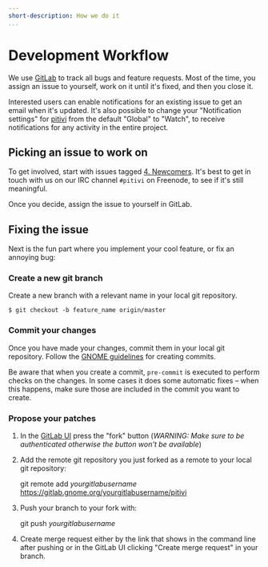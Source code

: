 ```yaml
---
short-description: How we do it
...
```


# Development Workflow

We use [GitLab](https://gitlab.gnome.org/GNOME/pitivi/issues) to track
all bugs and feature requests. Most of the time, you assign an issue
to yourself, work on it until it's fixed, and then you close it.

Interested users can enable notifications for an existing issue to
get an email when it's updated. It's also possible to change your
"Notification settings" for
[pitivi](https://gitlab.gnome.org/GNOME/pitivi) from the default
"Global" to "Watch", to receive notifications for any activity in the
entire project.

## Picking an issue to work on

To get involved, start with issues tagged
[4. Newcomers](https://gitlab.gnome.org/GNOME/pitivi/issues?label_name%5B%5D=4.+Newcomers).
It's best to get in touch with us on our IRC channel `#pitivi` on
Freenode, to see if it's still meaningful.

Once you decide, assign the issue to yourself in GitLab.

## Fixing the issue

Next is the fun part where you implement your cool feature, or fix an
annoying bug:


### Create a new git branch

Create a new branch with a relevant name in your local git repository.

```
$ git checkout -b feature_name origin/master
```

### Commit your changes

Once you have made your changes, commit them in your local git
repository. Follow the [GNOME
guidelines](https://wiki.gnome.org/Newcomers/CodeContributionWorkflow#Commit_guidelines)
for creating commits.

Be aware that when you create a commit, `pre-commit` is executed to
perform checks on the changes. In some cases it does some automatic
fixes – when this happens, make sure those are included in the commit you
want to create.

### Propose your patches

1. In the [GitLab UI](https://gitlab.gnome.org/GNOME/pitivi) press the "fork"
   button (*WARNING: Make sure to be authenticated otherwise the button won't be
   available*)

2. Add the remote git repository you just forked as a remote to your local git repository:

    git remote add *yourgitlabusername* https://gitlab.gnome.org/yourgitlabusername/pitivi

3. Push your branch to your fork with:

    git push *yourgitlabusername*

4. Create merge request either by the link that shows in the command line after
   pushing or in the GitLab UI clicking "Create merge request" in your branch.
